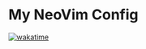 # My NeoVim Config
[![wakatime](https://wakatime.com/badge/user/6d74f3a7-541f-4a3e-a572-90dbf908b06b/project/d6c3f548-ac6d-4d6f-99de-fb643212bcc5.svg)](https://wakatime.com/badge/user/6d74f3a7-541f-4a3e-a572-90dbf908b06b/project/d6c3f548-ac6d-4d6f-99de-fb643212bcc5)
